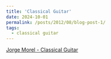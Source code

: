 ```yaml
---
title: 'Classical Guitar'
date: 2024-10-01
permalink: /posts/2012/08/blog-post-1/
tags:
  - classical guitar
---
```


[Jorge Morel - Classical Guitar](https://www.youtube.com/watch?v=egDcHchu2do)
